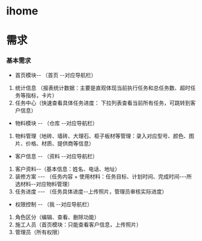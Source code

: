 # ihome

# 需求

### 基本需求

*  首页模块-- （首页 --对应导航栏）
1.  统计信息 （报表统计数据：主要是直观体现当前执行任务和总任务数、超时任务等指标，卡片）
1.  任务中心（快速查看具体任务进度： 下拉列表查看当前所有任务，可跳转到客户信息）

*  物料模块 -- （仓库 --对应导航栏）
1.  物料管理（地砖、墙砖、大理石、柜子板材等管理：录入对应型号、颜色、图片、价格、材质、提供商等信息）

*  客户信息 -- （资料 --对应导航栏）
1.  客户资料--（基本信息：姓名、电话、地址）
1.  装修方案 --- （任务内容 + 使用材料：任务目标、计划时间、完成时间---所选材料--对应物料管理）
1.  任务进度 ---  （任务具体进度--上传照片，管理员审核实际进度）

*  权限控制 -- （我 --对应导航栏）
1.  角色区分（编辑、查看、删除功能）
1.  施工人员（首页模块：只能查看客户信息，上传照片）
1.  管理员（所有权限）
